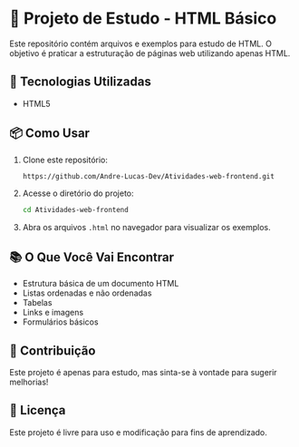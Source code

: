 # 📌 Projeto de Estudo - HTML Básico

Este repositório contém arquivos e exemplos para estudo de HTML. O objetivo é praticar a estruturação de páginas web utilizando apenas HTML.

## 🚀 Tecnologias Utilizadas

- HTML5

## 📦 Como Usar

1. Clone este repositório:
   ```bash
   https://github.com/Andre-Lucas-Dev/Atividades-web-frontend.git
   ```
2. Acesse o diretório do projeto:
   ```bash
   cd Atividades-web-frontend
   ```
3. Abra os arquivos `.html` no navegador para visualizar os exemplos.

## 📚 O Que Você Vai Encontrar

- Estrutura básica de um documento HTML
- Listas ordenadas e não ordenadas
- Tabelas
- Links e imagens
- Formulários básicos

## 🤝 Contribuição

Este projeto é apenas para estudo, mas sinta-se à vontade para sugerir melhorias!

## 📄 Licença

Este projeto é livre para uso e modificação para fins de aprendizado.

